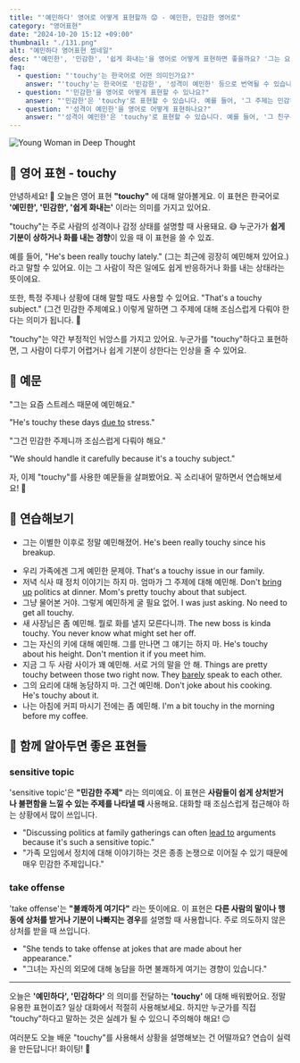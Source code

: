```yaml
---
title: "'예민하다' 영어로 어떻게 표현할까 😟 - 예민한, 민감한 영어로"
category: "영어표현"
date: "2024-10-20 15:12 +09:00"
thumbnail: "./131.png"
alt: "예민하다 영어표현 썸네일"
desc: "'예민한', '민감한', '쉽게 화내는'을 영어로 어떻게 표현하면 좋을까요? '그는 요즘 스트레스 때문에 예민해요.', '그건 민감한 주제니까 조심스럽게 다뤄야 해요.' 등을 영어로 표현하는 법을 배워봅시다. 다양한 예문을 통해서 연습하고 본인의 표현으로 만들어 보세요."
faq:
  - question: "'touchy'는 한국어로 어떤 의미인가요?"
    answer: "'touchy'는 한국어로 '민감한', '성격이 예민한' 등으로 번역될 수 있습니다. 주로 감정이나 주제에 대해 쉽게 반응하거나 상처받기 쉬운 상황을 설명할 때 사용됩니다."
  - question: "'민감한'을 영어로 어떻게 표현할 수 있나요?"
    answer: "'민감한'은 'touchy'로 표현할 수 있습니다. 예를 들어, '그 주제는 민감하니까 조심해'는 'That topic is touchy, so be careful'로 말할 수 있습니다."
  - question: "'성격이 예민한'을 영어로 어떻게 표현하나요?"
    answer: "'성격이 예민한'은 'touchy'로 표현할 수 있습니다. 예를 들어, '그 친구는 성격이 예민해서 조심해야 해'는 'My friend is touchy, so I need to be careful'로 표현할 수 있습니다."
---
```


![Young Woman in Deep Thought](./131-1.jpeg)

## 🌟 영어 표현 - touchy

안녕하세요! 👋 오늘은 영어 표현 **"touchy"** 에 대해 알아볼게요. 이 표현은 한국어로 **'예민한', '민감한', '쉽게 화내는'** 이라는 의미를 가지고 있어요.

"touchy"는 주로 사람의 성격이나 감정 상태를 설명할 때 사용돼요. 😅 누군가가 **쉽게 기분이 상하거나 화를 내는 경향**이 있을 때 이 표현을 쓸 수 있죠.

예를 들어, "He's been really touchy lately." (그는 최근에 굉장히 예민해져 있어요.) 라고 말할 수 있어요. 이는 그 사람이 작은 일에도 쉽게 반응하거나 화를 내는 상태라는 뜻이에요.

또한, 특정 주제나 상황에 대해 말할 때도 사용할 수 있어요. "That's a touchy subject." (그건 민감한 주제예요.) 이렇게 말하면 그 주제에 대해 조심스럽게 다뤄야 한다는 의미가 됩니다. 🤫

"touchy"는 약간 부정적인 뉘앙스를 가지고 있어요. 누군가를 "touchy"하다고 표현하면, 그 사람이 다루기 어렵거나 쉽게 기분이 상한다는 인상을 줄 수 있어요.

## 📖 예문

"그는 요즘 스트레스 때문에 예민해요."

"He's touchy these days [due to](/blog/in-english/335.due-to/) stress."

"그건 민감한 주제니까 조심스럽게 다뤄야 해요."

"We should handle it carefully because it's a touchy subject."

자, 이제 "touchy"를 사용한 예문들을 살펴봤어요. 꼭 소리내어 말하면서 연습해보세요! 🚀

## 💬 연습해보기

<ul data-interactive-list>
  <li data-interactive-item>
    <span data-toggler>그는 이별한 이후로 정말 예민해졌어.</span>
    <span data-answer>He's been really touchy since his breakup.</span>
  </li>
</ul>

</details>

<ul data-interactive-list>
  <li data-interactive-item>
    <span data-toggler>우리 가족에겐 그게 예민한 문제야.</span>
    <span data-answer>That's a touchy issue in our family.</span>
  </li>
  <li data-interactive-item>
    <span data-toggler>저녁 식사 때 정치 이야기는 하지 마. 엄마가 그 주제에 대해 예민해.</span>
    <span data-answer>Don't <a href="/blog/in-english/122.bring-up/">bring up</a> politics at dinner. Mom's pretty touchy about that subject.</span>
  </li>
  <li data-interactive-item>
    <span data-toggler>그냥 물어본 거야. 그렇게 예민하게 굴 필요 없어.</span>
    <span data-answer>I was just asking. No need to get all touchy.</span>
  </li>
  <li data-interactive-item>
    <span data-toggler>새 사장님은 좀 예민해. 뭘로 화를 낼지 모른다니까.</span>
    <span data-answer>The new boss is kinda touchy. You never know what might set her off.</span>
  </li>
  <li data-interactive-item>
    <span data-toggler>그는 자신의 키에 대해 예민해. 그를 만나면 그 얘기는 하지 마.</span>
    <span data-answer>He's touchy about his height. Don't mention it if you meet him.</span>
  </li>
  <li data-interactive-item>
    <span data-toggler>지금 그 두 사람 사이가 꽤 예민해. 서로 거의 말을 안 해.</span>
    <span data-answer>Things are pretty touchy between those two right now. They <a href="/blog/in-english/078.barely/">barely</a> speak to each other.</span>
  </li>
  <li data-interactive-item>
    <span data-toggler>그의 요리에 대해 농담하지 마. 그건 예민해.</span>
    <span data-answer>Don't joke about his cooking. He's touchy about it.</span>
  </li>
  <li data-interactive-item>
    <span data-toggler>나는 아침에 커피 마시기 전에는 좀 예민해.</span>
    <span data-answer>I'm a bit touchy in the morning before my coffee.</span>
  </li>
</ul>

## 🤝 함께 알아두면 좋은 표현들

### sensitive topic

'sensitive topic'은 **"민감한 주제"** 라는 의미예요. 이 표현은 **사람들이 쉽게 상처받거나 불편함을 느낄 수 있는 주제를 나타낼 때** 사용해요. 대화할 때 조심스럽게 접근해야 하는 상황에서 많이 쓰입니다.

- "Discussing politics at family gatherings can often [lead to](/blog/vocab-1/004.lead-to/) arguments because it's such a sensitive topic."
- "가족 모임에서 정치에 대해 이야기하는 것은 종종 논쟁으로 이어질 수 있기 때문에 매우 민감한 주제입니다."

### take offense

'take offense'는 **"불쾌하게 여기다"** 라는 뜻이에요. 이 표현은 **다른 사람의 말이나 행동에 상처를 받거나 기분이 나빠지는 경우**를 설명할 때 사용합니다. 주로 의도하지 않은 상처를 받을 때 쓰입니다.

- "She tends to take offense at jokes that are made about her appearance."
- "그녀는 자신의 외모에 대해 농담을 하면 불쾌하게 여기는 경향이 있습니다."

---

오늘은 **'예민하다', '민감하다'** 의 의미를 전달하는 **'touchy'** 에 대해 배워봤어요. 정말 유용한 표현이죠? 일상 대화에서 적절히 사용해보세요. 하지만 누군가를 직접 "touchy"하다고 말하는 것은 실례가 될 수 있으니 주의해야 해요! 😉

여러분도 오늘 배운 "touchy"를 사용해서 상황을 설명해보는 건 어떨까요? 연습이 실력을 만든답니다! 화이팅! 💪
